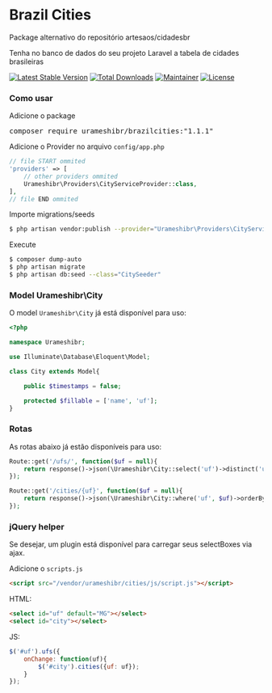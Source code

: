 # Brazil Cities

Package alternativo do repositório artesaos/cidadesbr

Tenha no banco de dados do seu projeto Laravel a tabela de cidades brasileiras

[![Latest Stable Version](http://img.shields.io/packagist/v/artesaos/cidadesbr.svg?style=flat)](https://packagist.org/packages/artesaos/cidadesbr)
[![Total Downloads](http://img.shields.io/packagist/dt/artesaos/cidadesbr.svg?style=flat)](https://packagist.org/packages/artesaos/cidadesbr)
[![Maintainer](https://img.shields.io/badge/maintainer-jansenfelipe-green.svg)](https://github.com/jansenfelipe)
[![License](http://img.shields.io/packagist/l/artesaos/cidadesbr.svg?style=flat)](https://packagist.org/packages/artesaos/cidadesbr)

### Como usar

Adicione o package

<pre>
composer require urameshibr/brazilcities:"1.1.1"
</pre>

Adicione o Provider no arquivo `config/app.php`

```php
// file START ommited
'providers' => [
    // other providers ommited
    Urameshibr\Providers\CityServiceProvider::class,
],
// file END ommited
```

Importe migrations/seeds

```sh
$ php artisan vendor:publish --provider="Urameshibr\Providers\CityServiceProvider"
```

Execute

```sh
$ composer dump-auto
$ php artisan migrate
$ php artisan db:seed --class="CitySeeder"
```

### Model Urameshibr\City

O model `Urameshibr\City` já está disponível para uso:

```php
<?php

namespace Urameshibr;

use Illuminate\Database\Eloquent\Model;

class City extends Model{

    public $timestamps = false;

    protected $fillable = ['name', 'uf'];
}
```
     
### Rotas

As rotas abaixo já estão disponíveis para uso:

```php
Route::get('/ufs/', function($uf = null){
    return response()->json(\Urameshibr\City::select('uf')->distinct('uf')->orderBy('uf')->get());
});

Route::get('/cities/{uf}', function($uf = null){
    return response()->json(\Urameshibr\City::where('uf', $uf)->orderBy('name')->get());
});
```
     
### jQuery helper

Se desejar, um plugin está disponível para carregar seus selectBoxes via ajax.

Adicione o `scripts.js`

```html
<script src="/vendor/urameshibr/cities/js/script.js"></script>
```

HTML:

```html
<select id="uf" default="MG"></select>
<select id="city"></select>
```

JS:
```js
$('#uf').ufs({
    onChange: function(uf){
        $('#city').cities({uf: uf});
    }
});
```
